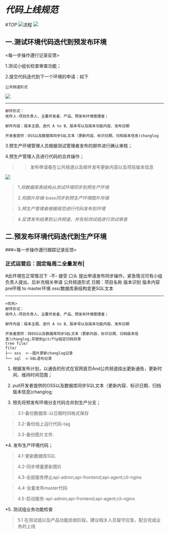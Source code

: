 # *代码上线规范*
#*TOP*
![流程](https://i.imgur.com/vOemA3V.jpg "流程") 
![](https://i.imgur.com/zNS7XmG.png)
## 一.测试环境代码迭代到预发布环境
<每一步操作遵行记录反馈>

1.测试小组长检查审查功能；

2.提交代码迭代到下一个环境的申请：如下

    公共频道形式
![](https://i.imgur.com/Gbipj6k.jpg)

----------


    邮件形式：
    收件人-项目负责人、主要开发者、产品、预发布环境管理者；

    邮件内容：版本主题、迭代 A to B、版本号以及版本功能内容、发布日期

    开发者提供：OSS以及数据库同步SQL文本（更新内容、标识日期、归档版本信息)changlog

3.预生产环境管理人员根据测试管理者发布的邮件进行确认审核；

4.预生产管理人员进行代码的合并操作；
>>发布申请者在公共频道以及邮件发布更新内容以及项目版本信息
>
![](https://i.imgur.com/Gbipj6k.jpg)

>1.*将数据库表结构从测试环境同步到预生产环境*
>
>2.*将图片存储-base同步到预生产环境图片存储*

>3.*预生产管理者根据规范进行代码发布到环境*

>4.*反馈发布结果到公共频道，并告知测试组进行测试审查*

## 二.预发布环境代码迭代到生产环境
###<每一步操作遵行跟踪记录反馈>
### 正式运营后：固定每周二全量发布|
#此环境在正常情况下 -不- 接受 口头 提出申请发布同步操作，紧急情况可有小组负责人提出、后补充相关申请
    公共频道形式
    日期：项目名称 版本识别
    版本内容
    pre环境 to master环境
    oss/数据库表结构变更SQL文本

----------

    <优先>
    邮件形式：
    收件人-项目负责人、主要开发者、产品、预发布环境管理者；

    邮件内容：版本主题、迭代 A to B、版本号以及版本功能内容、发布日期

    开发者提供：将OSS以及数据库同步SQL文本（更新内容、标识日期、归档版本信息)changlog,存放到git/ftp指定归档目录 
    tree file/
    file/
    ├── oss  <--图片更新changlog记录
    └── sql  <-SQL语句记录


>


1. 根据发布计划，以通告的形式在官网首页And公共频道挂出更新通告，更新时间、维持时间范围；

2. pull开发者提供的OSS以及数据库同步SQL文本（更新内容、标识日期、归档版本信息)changlog;

3. 预先将预发布环境分支代码合并到生产分支；

>3.1-备份数据库-以日期时间格式保存

>3.2-备份线上运行代码-tag

>3.3-备份图片文件.

*4.  发布生产环境代码；

>4.1-更新数据库SQL

>4.2-同步增量更新图片
>
>4.3-全部服务停止api-admin;api-frontend;api-agent;cli-nginx

>4.4-全量发布master代码

>4.5-启动服务-api-admin;api-frontend;api-agent;cli-nginx

*5. 测试组业务功能检查

>5.1 在测试组以及产品功能验收阶段，建议相关人员留守应急，配合完成业务的上线
  